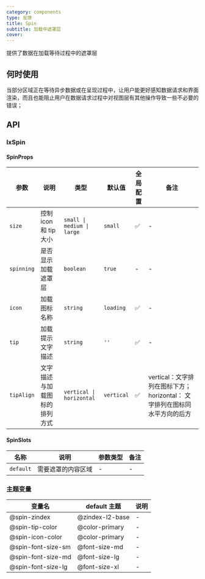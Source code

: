 ```yaml
---
category: components
type: 反馈
title: Spin
subtitle: 加载中遮罩层
cover:
---
```

提供了数据在加载等待过程中的遮罩层

## 何时使用

当部分区域正在等待异步数据或在呈现过程中，让用户能更好感知数据请求和界面渲染，而且也能阻止用户在数据请求过程中对视图层有其他操作导致一些不必要的错误；

## API

### IxSpin

#### SpinProps

| 参数 | 说明 |  类型  | 默认值 | 全局配置 | 备注 |
| --- | --- | --- | --- | --- | --- |
|`size` | 控制 icon 和 tip大小 |  `small \| medium \| large`  | `small` | ✅ | - |
|`spinning` | 是否显示加载遮罩层|`boolean`| `true` | - | - |
| `icon`| 加载图标名称 | `string` | `loading`| ✅ | - |
| `tip`| 加载提示文字描述 |  `string`  | `''`| ✅ | - |
| `tipAlign`| 文字描述与加载图标的排列方式 | `vertical \| horizontal` | `vertical`| ✅ | vertical：文字排列在图标下方；horizontal： 文字排列在图标同水平方向的后方 |

#### SpinSlots

|名称 | 说明 | 参数类型 | 备注 |
| --- | --- | --- | --- |
|`default` | 需要遮罩的内容区域 | - | - |

### 主题变量

| 变量名 | default 主题| 说明 |
| --- | --- | --- |
| @spin-zindex | @zindex-l2-base | - |
| @spin-tip-color | @color-primary | - |
| @spin-icon-color | @color-primary | - |
| @spin-font-size-sm | @font-size-md | - |
| @spin-font-size-md | @font-size-lg | - |
| @spin-font-size-lg | @font-size-xl | - |

